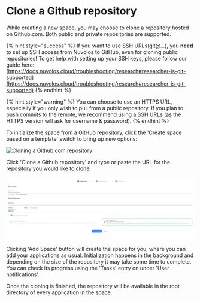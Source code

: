 # Clone a Github repository

While creating a new space, you may choose to clone a repository hosted on Github.com. Both public and private repositories are supported.

{% hint style="success" %}
If you want to use SSH URLs(git@...), you **need** to set up SSH access from Nuvolos to GitHub, even for cloning public repositories! To get help with setting up your SSH keys, please follow our guide here: [https://docs.nuvolos.cloud/troubleshooting/research#researcher-is-git-supported](https://docs.nuvolos.cloud/troubleshooting/research#researcher-is-git-supported)
{% endhint %}

{% hint style="warning" %}
You can choose to use an HTTPS URL, especially if you only wish to pull from a public repository. If you plan to push commits to the remote, we recommend using a SSH URLs (as the HTTPS version will ask for username & password).
{% endhint %}

To initialize the space from a GitHub repository, click the 'Create space based on a template' switch to bring up new options:

![Cloning a Github.com repository](../../../.gitbook/assets/find\_the\_clone\_switch.png)

Click 'Clone a Github repository' and type or paste the URL for the repository you would like to clone.

![The space is ready to be created](<../../../.gitbook/assets/Screenshot 2022-02-14 at 17.37.05.png>)

Clicking 'Add Space' button will create the space for you, where you can add your applications as usual. Initialization happens in the background and depending on the size of the repository it may take some time to complete. You can check its progress using the 'Tasks' entry on under 'User notifications'.

Once the cloning is finished, the repository will be available in the root directory of every application in the space.
